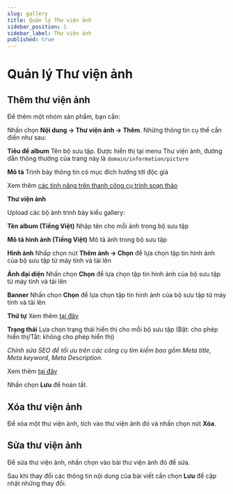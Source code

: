 ```yaml
---
slug: gallery
title: Quản lý Thư viện ảnh
sidebar_position: 1
sidebar_label: Thư viện ảnh
published: true
---
```

# Quản lý Thư viện ảnh

## Thêm thư viện ảnh

Để thêm một nhóm sản phẩm, bạn cần:

Nhấn chọn **Nội dung -> Thư viện ảnh -> Thêm**. Những thông tin cụ thể cần điền như sau:

**Tiêu đề album**
Tên bộ sưu tập. Được hiển thị tại menu Thư viện ảnh, đường dẫn thông thường của trang này là `domain/information/picture`

**Mô tả**
Trình bày thông tin có mục đích hướng tới độc giả

Xem thêm [các tính năng trên thanh công cụ trình soạn thảo](https://mkmate.osd.vn/docs/common/tinymce)

**Thư viện ảnh**

Upload các bộ ảnh trình bày kiểu gallery:

**Tên album (Tiếng Việt)**
Nhập tên cho mỗi ảnh trong bộ sưu tập

**Mô tả hình ảnh (Tiếng Việt)**
Mô tả ảnh trong bộ sưu tập

**Hình ảnh**
Nhấp chọn nút **Thêm ảnh -> Chọn** để lựa chọn tập tin hình ảnh của bộ sưu tập từ máy tính và tải lên

**Ảnh đại diện**
Nhấn chọn **Chọn** để lựa chọn tập tin hình ảnh của bộ sưu tập từ máy tính và tải lên

**Banner**
Nhấn chọn **Chọn** để lựa chọn tập tin hình ảnh của bộ sưu tập từ máy tính và tải lên

**Thứ tự**
Xem thêm [tại đây](https://mkmate.osd.vn/docs/common/logic)

**Trạng thái**
Lựa chọn trạng thái hiển thị cho mỗi bộ sưu tập (Bật: cho phép hiển thị/Tắt: không cho phép hiển thị)

_Chỉnh sửa SEO để tối ưu trên các công cụ tìm kiếm bao gồm Meta title, Meta keyword, Meta Description._

Xem thêm [tại đây](https://mkmate.osd.vn/docs/seo/serp)

Nhấn chọn **Lưu** để hoàn tất.

## Xóa thư viện ảnh

Để xóa một thư viện ảnh, tích vào thư viện ảnh đó và nhấn chọn nút **Xóa**.

## Sửa thư viện ảnh

Để sửa thư viện ảnh, nhấn chọn vào bài thư viện ảnh đó để sửa.

Sau khi thay đổi các thông tin nội dung của bài viết cần chọn **Lưu** để cập nhật những thay đổi.
